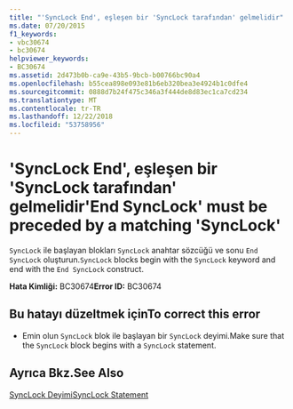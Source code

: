 ```yaml
---
title: "'SyncLock End', eşleşen bir 'SyncLock tarafından' gelmelidir"
ms.date: 07/20/2015
f1_keywords:
- vbc30674
- bc30674
helpviewer_keywords:
- BC30674
ms.assetid: 2d473b0b-ca9e-43b5-9bcb-b00766bc90a4
ms.openlocfilehash: b55cea898e093e81b6eb320bea3e4924b1c0dfe4
ms.sourcegitcommit: 0888d7b24f475c346a3f444de8d83ec1ca7cd234
ms.translationtype: MT
ms.contentlocale: tr-TR
ms.lasthandoff: 12/22/2018
ms.locfileid: "53758956"
---
```

# <a name="end-synclock-must-be-preceded-by-a-matching-synclock"></a><span data-ttu-id="8dbfc-102">'SyncLock End', eşleşen bir 'SyncLock tarafından' gelmelidir</span><span class="sxs-lookup"><span data-stu-id="8dbfc-102">'End SyncLock' must be preceded by a matching 'SyncLock'</span></span>
<span data-ttu-id="8dbfc-103">`SyncLock` ile başlayan blokları `SyncLock` anahtar sözcüğü ve sonu `End SyncLock` oluşturun.</span><span class="sxs-lookup"><span data-stu-id="8dbfc-103">`SyncLock` blocks begin with the `SyncLock` keyword and end with the `End SyncLock` construct.</span></span>  
  
 <span data-ttu-id="8dbfc-104">**Hata Kimliği:** BC30674</span><span class="sxs-lookup"><span data-stu-id="8dbfc-104">**Error ID:** BC30674</span></span>  
  
## <a name="to-correct-this-error"></a><span data-ttu-id="8dbfc-105">Bu hatayı düzeltmek için</span><span class="sxs-lookup"><span data-stu-id="8dbfc-105">To correct this error</span></span>  
  
-   <span data-ttu-id="8dbfc-106">Emin olun `SyncLock` blok ile başlayan bir `SyncLock` deyimi.</span><span class="sxs-lookup"><span data-stu-id="8dbfc-106">Make sure that the `SyncLock` block begins with a `SyncLock` statement.</span></span>  
  
## <a name="see-also"></a><span data-ttu-id="8dbfc-107">Ayrıca Bkz.</span><span class="sxs-lookup"><span data-stu-id="8dbfc-107">See Also</span></span>  
 [<span data-ttu-id="8dbfc-108">SyncLock Deyimi</span><span class="sxs-lookup"><span data-stu-id="8dbfc-108">SyncLock Statement</span></span>](../../visual-basic/language-reference/statements/synclock-statement.md)
